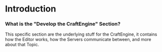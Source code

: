 # Introduction

### What is the "Develop the CraftEngine" Section?

This specific section are the underlying stuff for the CraftEngine, it contains how the Editor works, how the Servers communicate between, and more about that Topic.
